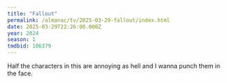 ```yaml
---
title: "Fallout"
permalink: /almanac/tv/2025-03-29-fallout/index.html
date: 2025-03-29T22:26:00.000Z
year: 2024
season: 1
tmdbid: 106379
---
```


Half the characters in this are annoying as hell and I wanna punch them in the face.